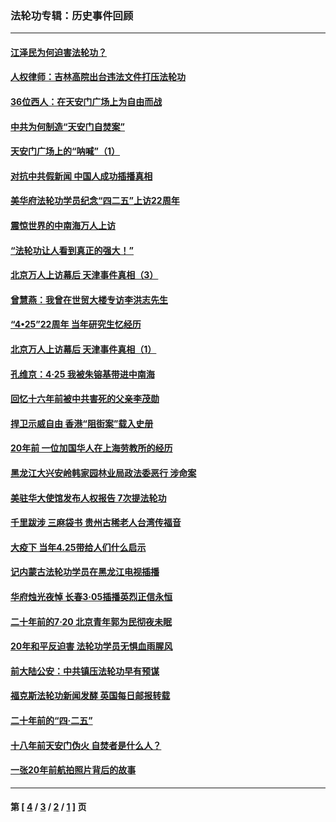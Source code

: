 ### 法轮功专辑：历史事件回顾
---
#### [江泽民为何迫害法轮功？](../../pages/nf5793/n13876324.md) 
#### [人权律师：吉林高院出台违法文件打压法轮功](../../pages/nf5793/n13825665.md) 
#### [36位西人：在天安门广场上为自由而战](../../pages/nf5793/n13390029.md) 
#### [中共为何制造“天安门自焚案”](../../pages/nf5793/n13183270.md) 
#### [天安门广场上的“呐喊”（1）](../../pages/nf5793/n13105277.md) 
#### [对抗中共假新闻 中国人成功插播真相](../../pages/nf5793/n12910618.md) 
#### [美华府法轮功学员纪念“四二五”上访22周年](../../pages/nf5793/n12904445.md) 
#### [震惊世界的中南海万人上访](../../pages/nf5793/n12903976.md) 
#### [“法轮功让人看到真正的强大！”](../../pages/nf5793/n12903195.md) 
#### [北京万人上访幕后 天津事件真相（3）](../../pages/nf5793/n12902807.md) 
#### [曾慧燕：我曾在世贸大楼专访李洪志先生](../../pages/nf5793/n12898729.md) 
#### [“4•25”22周年 当年研究生忆经历](../../pages/nf5793/n12894152.md) 
#### [北京万人上访幕后 天津事件真相（1）](../../pages/nf5793/n12885174.md) 
#### [孔维京：4·25 我被朱镕基带进中南海](../../pages/nf5793/n12864987.md) 
#### [回忆十六年前被中共害死的父亲李茂勋](../../pages/nf5793/n12880270.md) 
#### [捍卫示威自由 香港“阻街案”载入史册](../../pages/nf5793/n12811245.md) 
#### [20年前 一位加国华人在上海劳教所的经历](../../pages/nf5793/n12707932.md) 
#### [黑龙江大兴安岭韩家园林业局政法委恶行 涉命案](../../pages/nf5793/n12622815.md) 
#### [美驻华大使馆发布人权报告 7次提法轮功](../../pages/nf5793/n12520541.md) 
#### [千里跋涉 三麻袋书 贵州古稀老人台湾传福音](../../pages/nf5793/n12198750.md) 
#### [大疫下 当年4.25带给人们什么启示](../../pages/nf5793/n12058565.md) 
#### [记内蒙古法轮功学员在黑龙江电视插播](../../pages/nf5793/n11699194.md) 
#### [华府烛光夜悼 长春3·05插播英烈正信永恒](../../pages/nf5793/n11397432.md) 
#### [二十年前的7·20 北京青年郭为民彻夜未眠](../../pages/nf5793/n11354195.md) 
#### [20年和平反迫害 法轮功学员无惧血雨腥风](../../pages/nf5793/n11348279.md) 
#### [前大陆公安：中共镇压法轮功早有预谋](../../pages/nf5793/n11352168.md) 
#### [福克斯法轮功新闻发酵  英国每日邮报转载](../../pages/nf5793/n11285952.md) 
#### [二十年前的“四·二五”](../../pages/nf5793/n11207639.md) 
#### [十八年前天安门伪火 自焚者是什么人？](../../pages/nf5793/n10996556.md) 
#### [一张20年前航拍照片背后的故事](../../pages/nf5793/n10693797.md) 

---
#### 第 [ [4](./4.md) / [3](./3.md) / [2](./2.md) / [1](./1.md) ] 页
